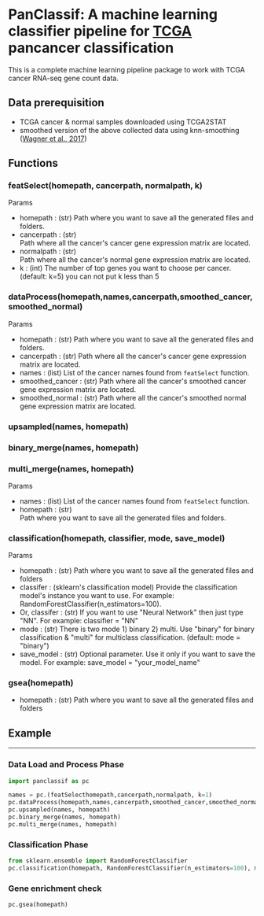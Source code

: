 # PanClassif: A machine learning classifier pipeline for [TCGA](https://www.cancer.gov/about-nci/organization/ccg/research/structural-genomics/tcga) pancancer classification

This is a complete machine learning pipeline package to work with TCGA cancer RNA-seq gene count data.



## Data prerequisition

* TCGA cancer & normal samples downloaded using TCGA2STAT 
* smoothed version of the above collected data using knn-smoothing ([Wagner et al., 2017](https://www.biorxiv.org/content/early/2018/04/09/217737)) 


## Functions
### featSelect(homepath, cancerpath, normalpath, k)
Params
* homepath : (str) 
    Path where you want to save all the generated files 
    and folders. 
* cancerpath : (str)  
    Path where all the cancer's cancer gene expression
    matrix are located.
* normalpath : (str)  
    Path where all the cancer's normal gene expression
    matrix are located.
* k : (int) 
    The number of top genes you want to choose per
    cancer. (default: k=5) you can not put k less than 5
    
### dataProcess(homepath,names,cancerpath,smoothed_cancer,smoothed_normal)
Params
* homepath : (str)
	  Path where you want to save all the generated files 
	  and folders. 
* cancerpath : (str) 
	  Path where all the cancer's cancer gene expression
	  matrix are located.
* names : (list) 
	  List of the cancer names found from `featSelect`
	  function.
* smoothed_cancer : (str) 
	  Path where all the cancer's smoothed cancer gene expression
	  matrix are located.
* smoothed_normal : (str) 
	  Path where all the cancer's smoothed normal gene expression
	  matrix are located.
### upsampled(names, homepath)
### binary_merge(names, homepath)
### multi_merge(names, homepath)
Params
* names : (list) 
	  List of the cancer names found from `featSelect`
	  function.
* homepath : (str)  
	  Path where you want to save all the generated files 
	  and folders. 
### classification(homepath, classifier, mode, save_model)
Params
* homepath : (str)
      Path where you want to save all the generated files 
      and folders 
* classifer : (sklearn's classification model) 
      Provide the classification model's instance you want 
      to use. For example: RandomForestClassifier(n_estimators=100).
* Or, classifer : (str) 
      If you want to use "Neural Network" then just type 
      "NN". For example: classifier = "NN"
* mode : (str) 
      There is two mode 1) binary 2) multi. Use "binary" 
      for binary classification &  "multi" for multiclass 
      classification. (default: mode = "binary")
* save_model : (str) 
      Optional parameter. Use it only if you want to save 
      the model. For example: save_model = "your_model_name"
### gsea(homepath)
* homepath : (str)
      Path where you want to save all the generated files 
      and folders 
    
## Example
----------

### Data Load and Process Phase
```python
import panclassif as pc 

names = pc.(featSelecthomepath,cancerpath,normalpath, k=1)
pc.dataProcess(homepath,names,cancerpath,smoothed_cancer,smoothed_normal)
pc.upsampled(names, homepath)
pc.binary_merge(names, homepath)
pc.multi_merge(names, homepath)
```

### Classification Phase

```python
from sklearn.ensemble import RandomForestClassifier
pc.classification(homepath, RandomForestClassifier(n_estimators=100), mode="multi", save_model="RF")
```

### Gene enrichment check

```python
pc.gsea(homepath)
```
    


